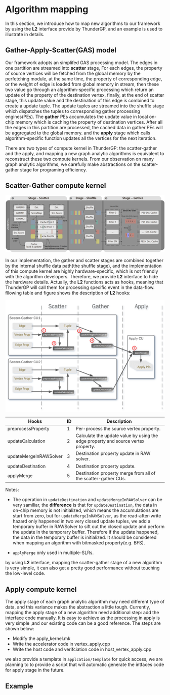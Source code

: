# Algorithm mapping
In this section, we introduce how to map new algorithms to our framework by using the __L2__ interface provide by ThunderGP, and an example is used to illustrate in details.

## Gather-Apply-Scatter(GAS) model

Our framework adopts an simplifed GAS processing model. The edges in one partition are streamed into __scatter__ stage, For each edges, the property of source vertices will be fetched from the global memory by the perfetching module, at the same time, the property of corresponding edge, or the weight of edge is loaded from global memory in stream, then these two value go through an algorithm-specific processing which return an update of the property of the destination vertex, finally, at the end of scatter stage, this update value and the destination of this edge is combined to create a update tuple. The update tuples are streamed into the shuffle stage which dispatches the tuples to corresponding gather processing engines(PEs). The __gather__ PEs accumulates the update value in local on-chip memory which is caching the property of destination vertices. After all the edges in this partition are processed, the cached data in gather PEs will be aggregated to the global memory. and the __apply__ stage which calls algorithm-specific function updates all the vertices for the next iteration.

There are two types of compute kernel in ThunderGP: the scatter-gather and the apply, and mapping a new graph analytic algorithms is equivalent to reconstruct these two compute kernels. From our observation on many graph analytic algorithms, we carefully make abstractions on the scatter-gather stage for programing efficiency.


## Scatter-Gather compute kernel


![overview](images/overview.png)

In our implementation, the gather and scatter stages are combined together by the internal shuffle data path(the shuffle stage), and the implementation of this compute kernel are highly hardware-specific, which is not friendly with the algorithm developers. Therefore, we provide __L2__ interface to hide the hardware details. Actually, the __L2__ functions acts as hooks, meaning that ThunderGP will call them for processing specific event in the data-flow. fllowing table and figure shows the description of __L2__ hooks:


![l2dataflow](images/l2_dataflow.png)


| Hooks    | ID | Description  |
|-----------|--|--------------|
| preprocessProperty | 1 | Per-process the source vertex property. |
| updateCalculation | 2 | Calculate the update value by using the edge property and source vertex property.  |
| updateMergeInRAWSolver| 3 | Destination property update in RAW solver. | 
| updateDestination | 4 | Destination property update. | 
| applyMerge | 5 | Destination property merge from all of the scatter-gather CUs. | 

Notes: 

* The operation in ```updateDestination``` and ```updateMergeInRAWSolver``` can be very samiliar, the __difference__ is that  for ```updateDestination```, the data in on-chip memory is not initialized,  which means the accumulations are start from zero, but for ```updateMergeInRAWSolver```,  as the read-after-write hazard only happened in two very closed update tuples, we add a temporary buffer in RAWSolver to sift out the closed update and perform the update in the temporary buffer. Therefore if the update happened, the data in the temporary buffer is initialized. It should be considered when mapping an algorithm with bitmasked property(e.g. BFS).

*  ```applyMerge``` only used in multiple-SLRs.


by using __L2__ interface, mapping the scatter-gather stage of a new algorithm is very simple, it can also get a pretty good performance without touching the low-level code.

## Apply compute kernel

The apply stage of each graph analytic algorithm may need different type of data, and this variance makes the abstraction a little tough. Currently, mapping the apply stage of a new algorithm need additional step: add the interface code manually. It is easy to achieve as the processing in apply is very simple ,and our existing code can be a good reference. The steps are shown below:

* Modify the apply_kernel.mk
* Write the accelerator code in vertex_apply.cpp
* Write the host code and verifciation code in host_vertex_apply.cpp

we also provide a template in ```applcation/template``` for quick access, we are planning to to provide a script that will automatic generate the intfaces code for apply stage in the future.

## Example


